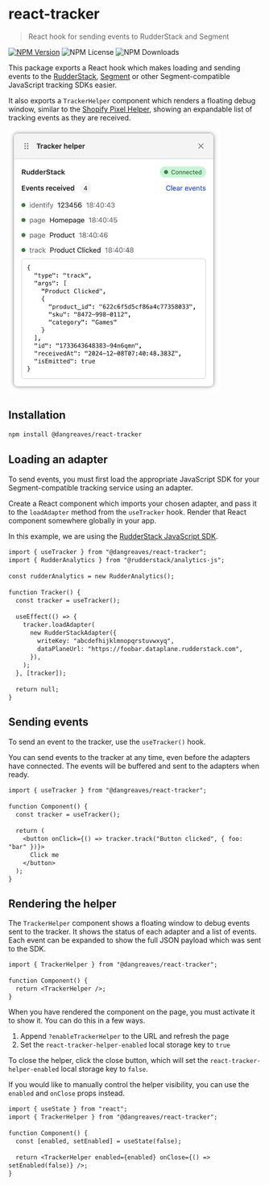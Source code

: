 # react-tracker

> React hook for sending events to RudderStack and Segment

[![NPM Version](https://img.shields.io/npm/v/%40dangreaves%2Freact-tracker)](https://npmjs.com/@dangreaves/react-tracker)
![NPM License](https://img.shields.io/npm/l/%40dangreaves%2Freact-tracker)
![NPM Downloads](https://img.shields.io/npm/dm/%40dangreaves%2Freact-tracker)

This package exports a React hook which makes loading and sending events to the [RudderStack](https://www.rudderstack.com/docs/sources/event-streams/sdks/rudderstack-javascript-sdk), [Segment](https://segment.com/docs/connections/sources/catalog/libraries/website/javascript) or other Segment-compatible JavaScript tracking SDKs easier.

It also exports a `TrackerHelper` component which renders a floating debug window, similar to the [Shopify Pixel Helper](https://help.shopify.com/en/manual/promoting-marketing/pixels/custom-pixels/testing#shopify-pixel-helper), showing an expandable list of tracking events as they are received.

<img src="./docs/tracker_helper_screenshot.png" width="420" />

## Installation

```sh
npm install @dangreaves/react-tracker
```

## Loading an adapter

To send events, you must first load the appropriate JavaScript SDK for your Segment-compatible tracking service using an adapter.

Create a React component which imports your chosen adapter, and pass it to the `loadAdapter` method from the `useTracker` hook. Render that React component somewhere globally in your app.

In this example, we are using the [RudderStack JavaScript SDK](https://www.rudderstack.com/docs/sources/event-streams/sdks/rudderstack-javascript-sdk).

```tsx
import { useTracker } from "@dangreaves/react-tracker";
import { RudderAnalytics } from "@rudderstack/analytics-js";

const rudderAnalytics = new RudderAnalytics();

function Tracker() {
  const tracker = useTracker();

  useEffect(() => {
    tracker.loadAdapter(
      new RudderStackAdapter({
        writeKey: "abcdefhijklmnopqrstuvwxyq",
        dataPlaneUrl: "https://foobar.dataplane.rudderstack.com",
      }),
    );
  }, [tracker]);

  return null;
}
```

## Sending events

To send an event to the tracker, use the `useTracker()` hook.

You can send events to the tracker at any time, even before the adapters have connected. The events will be buffered and sent to the adapters when ready.

```tsx
import { useTracker } from "@dangreaves/react-tracker";

function Component() {
  const tracker = useTracker();

  return (
    <button onClick={() => tracker.track("Button clicked", { foo: "bar" })}>
      Click me
    </button>
  );
}
```

## Rendering the helper

The `TrackerHelper` component shows a floating window to debug events sent to the tracker. It shows the status of each adapter and a list of events. Each event can be expanded to show the full JSON payload which was sent to the SDK.

```tsx
import { TrackerHelper } from "@dangreaves/react-tracker";

function Component() {
  return <TrackerHelper />;
}
```

When you have rendered the component on the page, you must activate it to show it. You can do this in a few ways.

1. Append `?enableTrackerHelper` to the URL and refresh the page
2. Set the `react-tracker-helper-enabled` local storage key to `true`

To close the helper, click the close button, which will set the `react-tracker-helper-enabled` local storage key to `false`.

If you would like to manually control the helper visibility, you can use the `enabled` and `onClose` props instead.

```tsx
import { useState } from "react";
import { TrackerHelper } from "@dangreaves/react-tracker";

function Component() {
  const [enabled, setEnabled] = useState(false);

  return <TrackerHelper enabled={enabled} onClose={() => setEnabled(false)} />;
}
```
